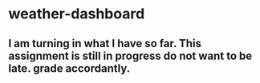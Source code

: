 # weather-dashboard

## I am turning in what I have so far. This assignment is still in progress do not want to be late. grade accordantly.